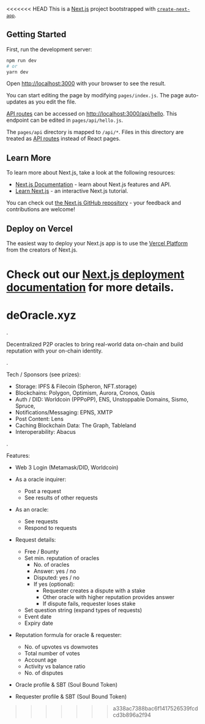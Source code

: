 <<<<<<< HEAD
This is a [Next.js](https://nextjs.org/) project bootstrapped with [`create-next-app`](https://github.com/vercel/next.js/tree/canary/packages/create-next-app).

## Getting Started

First, run the development server:

```bash
npm run dev
# or
yarn dev
```

Open [http://localhost:3000](http://localhost:3000) with your browser to see the result.

You can start editing the page by modifying `pages/index.js`. The page auto-updates as you edit the file.

[API routes](https://nextjs.org/docs/api-routes/introduction) can be accessed on [http://localhost:3000/api/hello](http://localhost:3000/api/hello). This endpoint can be edited in `pages/api/hello.js`.

The `pages/api` directory is mapped to `/api/*`. Files in this directory are treated as [API routes](https://nextjs.org/docs/api-routes/introduction) instead of React pages.

## Learn More

To learn more about Next.js, take a look at the following resources:

- [Next.js Documentation](https://nextjs.org/docs) - learn about Next.js features and API.
- [Learn Next.js](https://nextjs.org/learn) - an interactive Next.js tutorial.

You can check out [the Next.js GitHub repository](https://github.com/vercel/next.js/) - your feedback and contributions are welcome!

## Deploy on Vercel

The easiest way to deploy your Next.js app is to use the [Vercel Platform](https://vercel.com/new?utm_medium=default-template&filter=next.js&utm_source=create-next-app&utm_campaign=create-next-app-readme) from the creators of Next.js.

Check out our [Next.js deployment documentation](https://nextjs.org/docs/deployment) for more details.
=======
# deOracle.xyz

.

Decentralized P2P oracles to bring real-world data on-chain and build reputation with your on-chain identity.

.

Tech / Sponsors (see prizes):
- Storage: IPFS & Filecoin (Spheron, NFT.storage)
- Blockchains: Polygon, Optimism, Aurora, Cronos, Oasis
- Auth / DID: Worldcoin (PPPoPP), ENS, Unstoppable Domains, Sismo, Spruce, 
- Notifications/Messaging: EPNS, XMTP
- Post Content: Lens
- Caching Blockchain Data: The Graph, Tableland
- Interoperability: Abacus

.

Features:
- Web 3 Login (Metamask/DID, Worldcoin)

- As a oracle inquirer:
  - Post a request
  - See results of other requests

- As an oracle:
  - See requests
  - Respond to requests

- Request details:
  - Free / Bounty
  - Set min. reputation of oracles
    - No. of oracles
    - Answer: yes / no
    - Disputed: yes / no
    - If yes (optional):
      - Requester creates a dispute with a stake
      - Other oracle with higher reputation provides answer
      - If dispute fails, requester loses stake
  - Set question string (expand types of requests)
  - Event date
  - Expiry date

- Reputation formula for oracle & requester:
  - No. of upvotes vs downvotes
  - Total number of votes
  - Account age
  - Activity vs balance ratio
  - No. of disputes

- Oracle profile & SBT (Soul Bound Token)
- Requester profile  & SBT (Soul Bound Token)
>>>>>>> a338ac7388bac6f1417526539fcdcd3b896a2f94
